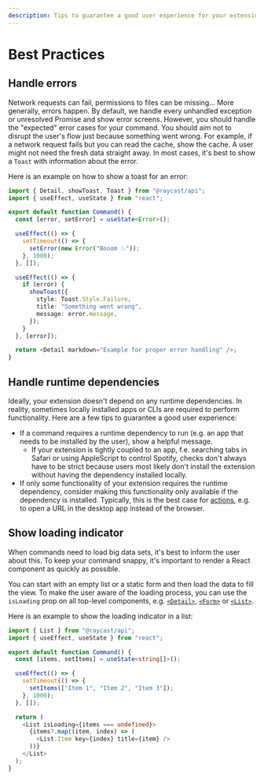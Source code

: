 ```yaml
---
description: Tips to guarantee a good user experience for your extensions.
---
```


# Best Practices

## Handle errors

Network requests can fail, permissions to files can be missing… More generally, errors happen. By default, we handle every unhandled exception or unresolved Promise and show error screens. However, you should handle the "expected" error cases for your command. You should aim not to disrupt the user's flow just because something went wrong. For example, if a network request fails but you can read the cache, show the cache. A user might not need the fresh data straight away. In most cases, it's best to show a `Toast` with information about the error.

Here is an example on how to show a toast for an error:

```typescript
import { Detail, showToast, Toast } from "@raycast/api";
import { useEffect, useState } from "react";

export default function Command() {
  const [error, setError] = useState<Error>();

  useEffect(() => {
    setTimeout(() => {
      setError(new Error("Booom 💥"));
    }, 1000);
  }, []);

  useEffect(() => {
    if (error) {
      showToast({
        style: Toast.Style.Failure,
        title: "Something went wrong",
        message: error.message,
      });
    }
  }, [error]);

  return <Detail markdown="Example for proper error handling" />;
}
```

## Handle runtime dependencies

Ideally, your extension doesn't depend on any runtime dependencies. In reality, sometimes locally installed apps or CLIs are required to perform functionality. Here are a few tips to guarantee a good user experience:

- If a command requires a runtime dependency to run (e.g. an app that needs to be installed by the user), show a helpful message.
  - If your extension is tightly coupled to an app, f.e. searching tabs in Safari or using AppleScript to control Spotify, checks don't always have to be strict because users most likely don't install the extension without having the dependency installed locally.
- If only some functionality of your extension requires the runtime dependency, consider making this functionality only available if the dependency is installed. Typically, this is the best case for [actions](terminology.md#action), e.g. to open a URL in the desktop app instead of the browser.

## Show loading indicator

When commands need to load big data sets, it's best to inform the user about this. To keep your command snappy, it's important to render a React component as quickly as possible.

You can start with an empty list or a static form and then load the data to fill the view. To make the user aware of the loading process, you can use the `isLoading` prop on all top-level components, e.g. [`<Detail>`](../api-reference/user-interface/detail.md), [`<Form>`](../api-reference/user-interface/form.md) or [`<List>`](../api-reference/user-interface/list.md).

Here is an example to show the loading indicator in a list:

```typescript
import { List } from "@raycast/api";
import { useEffect, useState } from "react";

export default function Command() {
  const [items, setItems] = useState<string[]>();

  useEffect(() => {
    setTimeout(() => {
      setItems(["Item 1", "Item 2", "Item 3"]);
    }, 1000);
  }, []);

  return (
    <List isLoading={items === undefined}>
      {items?.map((item, index) => (
        <List.Item key={index} title={item} />
      ))}
    </List>
  );
}
```
